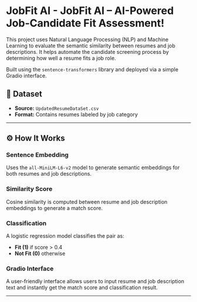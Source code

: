 # JobFit AI - JobFit AI – AI-Powered Job-Candidate Fit Assessment!
This project uses Natural Language Processing (NLP) and Machine Learning to evaluate the semantic similarity between resumes and job descriptions. It helps automate the candidate screening process by determining how well a resume fits a job role.

Built using the `sentence-transformers` library and deployed via a simple Gradio interface.
## 📂 Dataset

- **Source:** `UpdatedResumeDataSet.csv`  
- **Format:** Contains resumes labeled by job category

---

## ⚙️ How It Works

### Sentence Embedding  
Uses the `all-MiniLM-L6-v2` model to generate semantic embeddings for both resumes and job descriptions.

### Similarity Score  
Cosine similarity is computed between resume and job description embeddings to generate a match score.

### Classification  
A logistic regression model classifies the pair as:  
- **Fit (1)** if score > 0.4  
- **Not Fit (0)** otherwise

### Gradio Interface  
A user-friendly interface allows users to input resume and job description text and instantly get the match score and classification result.

---


